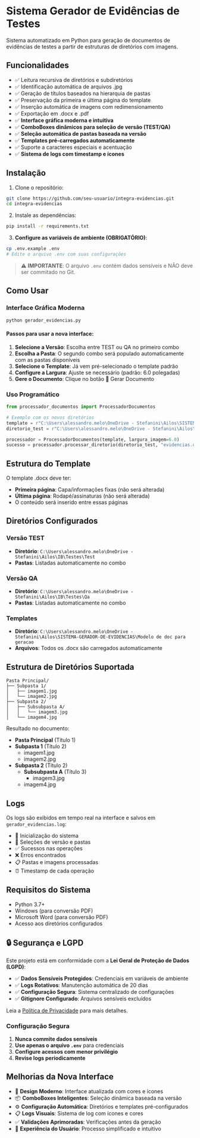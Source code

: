 # Sistema Gerador de Evidências de Testes

Sistema automatizado em Python para geração de documentos de evidências de testes a partir de estruturas de diretórios com imagens.

## Funcionalidades

- ✅ Leitura recursiva de diretórios e subdiretórios
- ✅ Identificação automática de arquivos .jpg
- ✅ Geração de títulos baseados na hierarquia de pastas
- ✅ Preservação da primeira e última página do template
- ✅ Inserção automática de imagens com redimensionamento
- ✅ Exportação em .docx e .pdf
- ✅ **Interface gráfica moderna e intuitiva**
- ✅ **ComboBoxes dinâmicos para seleção de versão (TEST/QA)**
- ✅ **Seleção automática de pastas baseada na versão**
- ✅ **Templates pré-carregados automaticamente**
- ✅ Suporte a caracteres especiais e acentuação
- ✅ **Sistema de logs com timestamp e ícones**

## Instalação

1. Clone o repositório:
```bash
git clone https://github.com/seu-usuario/integra-evidencias.git
cd integra-evidencias
```

2. Instale as dependências:
```bash
pip install -r requirements.txt
```

3. **Configure as variáveis de ambiente (OBRIGATÓRIO)**:
```bash
cp .env.example .env
# Edite o arquivo .env com suas configurações
```

> ⚠️ **IMPORTANTE**: O arquivo `.env` contém dados sensíveis e NÃO deve ser commitado no Git.

## Como Usar

### Interface Gráfica Moderna
```bash
python gerador_evidencias.py
```

#### Passos para usar a nova interface:
1. **Selecione a Versão**: Escolha entre TEST ou QA no primeiro combo
2. **Escolha a Pasta**: O segundo combo será populado automaticamente com as pastas disponíveis
3. **Selecione o Template**: Já vem pré-selecionado o template padrão
4. **Configure a Largura**: Ajuste se necessário (padrão: 6.0 polegadas)
5. **Gere o Documento**: Clique no botão 🚀 Gerar Documento

### Uso Programático
```python
from processador_documentos import ProcessadorDocumentos

# Exemplo com os novos diretórios
template = r"C:\Users\alessandro.melo\OneDrive - Stefanini\Ailos\SISTEMA-GERADOR-DE-EVIDENCIAS\Modelo de doc para geracao\EVIDENCIAS - MODELO.docx"
diretorio_test = r"C:\Users\alessandro.melo\OneDrive - Stefanini\Ailos\IB\Testes\Test\01-09-2025_4.1.266"

processador = ProcessadorDocumentos(template, largura_imagem=6.0)
sucesso = processador.processar_diretorio(diretorio_test, "evidencias.docx")
```

## Estrutura do Template

O template .docx deve ter:
- **Primeira página**: Capa/informações fixas (não será alterada)
- **Última página**: Rodapé/assinaturas (não será alterada)
- O conteúdo será inserido entre essas páginas

## Diretórios Configurados

### Versão TEST
- **Diretório**: `C:\Users\alessandro.melo\OneDrive - Stefanini\Ailos\IB\Testes\Test`
- **Pastas**: Listadas automaticamente no combo

### Versão QA  
- **Diretório**: `C:\Users\alessandro.melo\OneDrive - Stefanini\Ailos\IB\Testes\Qa`
- **Pastas**: Listadas automaticamente no combo

### Templates
- **Diretório**: `C:\Users\alessandro.melo\OneDrive - Stefanini\Ailos\SISTEMA-GERADOR-DE-EVIDENCIAS\Modelo de doc para geracao`
- **Arquivos**: Todos os .docx são carregados automaticamente

## Estrutura de Diretórios Suportada

```
Pasta Principal/
├── Subpasta 1/
│   ├── imagem1.jpg
│   └── imagem2.jpg
├── Subpasta 2/
│   ├── Subsubpasta A/
│   │   └── imagem3.jpg
│   └── imagem4.jpg
```

Resultado no documento:
- **Pasta Principal** (Título 1)
- **Subpasta 1** (Título 2)
  - imagem1.jpg
  - imagem2.jpg
- **Subpasta 2** (Título 2)
  - **Subsubpasta A** (Título 3)
    - imagem3.jpg
  - imagem4.jpg

## Logs

Os logs são exibidos em tempo real na interface e salvos em `gerador_evidencias.log`:
- 🚀 Inicialização do sistema
- 🔄 Seleções de versão e pastas
- ✅ Sucessos nas operações
- ❌ Erros encontrados
- 📋 Pastas e imagens processadas
- ⏰ Timestamp de cada operação

## Requisitos do Sistema

- Python 3.7+
- Windows (para conversão PDF)
- Microsoft Word (para conversão PDF)
- Acesso aos diretórios configurados

## 🔒 Segurança e LGPD

Este projeto está em conformidade com a **Lei Geral de Proteção de Dados (LGPD)**:

- ✅ **Dados Sensíveis Protegidos**: Credenciais em variáveis de ambiente
- ✅ **Logs Rotativos**: Manutenção automática de 20 dias
- ✅ **Configuração Segura**: Sistema centralizado de configurações
- ✅ **Gitignore Configurado**: Arquivos sensíveis excluídos

Leia a [Política de Privacidade](PRIVACY.md) para mais detalhes.

### Configuração Segura

1. **Nunca commite dados sensíveis**
2. **Use apenas o arquivo `.env`** para credenciais
3. **Configure acessos com menor privilégio**
4. **Revise logs periodicamente**

## Melhorias da Nova Interface

- 🎨 **Design Moderno**: Interface atualizada com cores e ícones
- 📦 **ComboBoxes Inteligentes**: Seleção dinâmica baseada na versão
- ⚙️ **Configuração Automática**: Diretórios e templates pré-configurados
- 📋 **Logs Visuais**: Sistema de log com ícones e cores
- ✅ **Validações Aprimoradas**: Verificações antes da geração
- 🚀 **Experiência do Usuário**: Processo simplificado e intuitivo